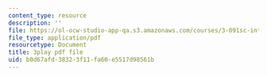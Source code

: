 ```yaml
---
content_type: resource
description: ''
file: https://ol-ocw-studio-app-qa.s3.amazonaws.com/courses/3-091sc-introduction-to-solid-state-chemistry-fall-2010/b0d67afd38323f11fa60e5517d98561b_RikovZJdUmg.pdf
file_type: application/pdf
resourcetype: Document
title: 3play pdf file
uid: b0d67afd-3832-3f11-fa60-e5517d98561b
---
```

